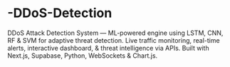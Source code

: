 # -DDoS-Detection
 DDoS Attack Detection System — ML-powered engine using LSTM, CNN, RF &amp; SVM for adaptive threat detection.  Live traffic monitoring,  real-time alerts,  interactive dashboard, &amp; threat intelligence via APIs. Built with Next.js, Supabase, Python, WebSockets &amp; Chart.js.
